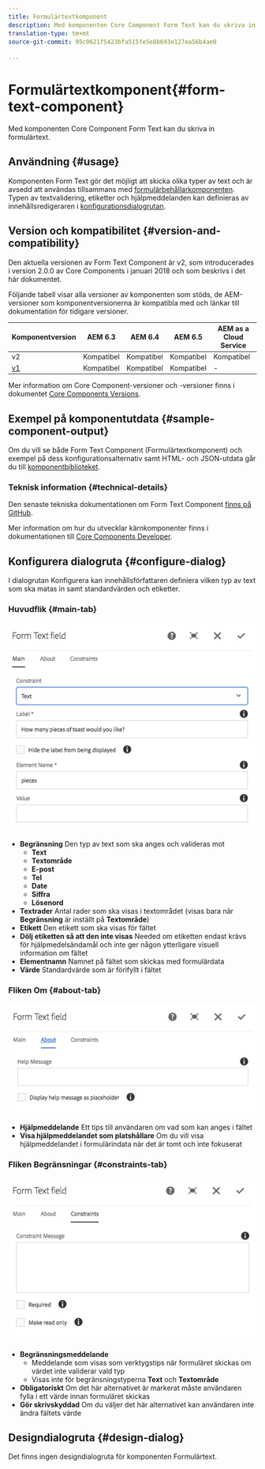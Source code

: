 ```yaml
---
title: Formulärtextkomponent
description: Med komponenten Core Component Form Text kan du skriva in formulärtext.
translation-type: tm+mt
source-git-commit: 95c0621f5423bfa515fe5e8b693e127ea56b4ae0

---
```



# Formulärtextkomponent{#form-text-component}

Med komponenten Core Component Form Text kan du skriva in formulärtext.

## Användning {#usage}

Komponenten Form Text gör det möjligt att skicka olika typer av text och är avsedd att användas tillsammans med [formulärbehållarkomponenten](form-container.md). Typen av textvalidering, etiketter och hjälpmeddelanden kan definieras av innehållsredigeraren i [konfigurationsdialogrutan](#configure-dialog).

## Version och kompatibilitet {#version-and-compatibility}

Den aktuella versionen av Form Text Component är v2, som introducerades i version 2.0.0 av Core Components i januari 2018 och som beskrivs i det här dokumentet.

Följande tabell visar alla versioner av komponenten som stöds, de AEM-versioner som komponentversionerna är kompatibla med och länkar till dokumentation för tidigare versioner.

| Komponentversion | AEM 6.3 | AEM 6.4 | AEM 6.5 | AEM as a Cloud Service |
|--- |--- |--- |--- |---|
| v2 | Kompatibel | Kompatibel | Kompatibel | Kompatibel |
| [v1](/help/components/v1/form-text-v1.md) | Kompatibel | Kompatibel | Kompatibel | - |

Mer information om Core Component-versioner och -versioner finns i dokumentet [Core Components Versions](/help/versions.md).

## Exempel på komponentutdata {#sample-component-output}

Om du vill se både Form Text Component (Formulärtextkomponent) och exempel på dess konfigurationsalternativ samt HTML- och JSON-utdata går du till [komponentbiblioteket](https://adobe.com/go/aem_cmp_library_form_text).

### Teknisk information {#technical-details}

Den senaste tekniska dokumentationen om Form Text Component [finns på GitHub](https://adobe.com/go/aem_cmp_tech_form_text_v2).

Mer information om hur du utvecklar kärnkomponenter finns i dokumentationen till [Core Components Developer](/help/developing/overview.md).

## Konfigurera dialogruta {#configure-dialog}

I dialogrutan Konfigurera kan innehållsförfattaren definiera vilken typ av text som ska matas in samt standardvärden och etiketter.

### Huvudflik {#main-tab}

![](/help/assets/chlimage_1-23.png)

* **Begränsning** Den typ av text som ska anges och valideras mot
   * **Text**
   * **Textområde**
   * **E-post**
   * **Tel**
   * **Date**
   * **Siffra**
   * **Lösenord**
* **Textrader** Antal rader som ska visas i textområdet (visas bara när **Begränsning** är inställt på **Textområde**)
* **Etikett** Den etikett som ska visas för fältet
* **Dölj etiketten så att den inte visas** Needed om etiketten endast krävs för hjälpmedelsändamål och inte ger någon ytterligare visuell information om fältet
* **Elementnamn** Namnet på fältet som skickas med formulärdata
* **Värde** Standardvärde som är förifyllt i fältet

### Fliken Om {#about-tab}

![](/help/assets/chlimage_1-24.png)

* **Hjälpmeddelande** Ett tips till användaren om vad som kan anges i fältet
* **Visa hjälpmeddelandet som platshållare** Om du vill visa hjälpmeddelandet i formulärindata när det är tomt och inte fokuserat

### Fliken Begränsningar {#constraints-tab}

![](/help/assets/chlimage_1-25.png)

* **Begränsningsmeddelande**
   * Meddelande som visas som verktygstips när formuläret skickas om värdet inte validerar vald typ
   * Visas inte för begränsningstyperna **Text** och **Textområde**
* **Obligatoriskt** Om det här alternativet är markerat måste användaren fylla i ett värde innan formuläret skickas
* **Gör skrivskyddad** Om du väljer det här alternativet kan användaren inte ändra fältets värde

## Designdialogruta {#design-dialog}

Det finns ingen designdialogruta för komponenten Formulärtext.
